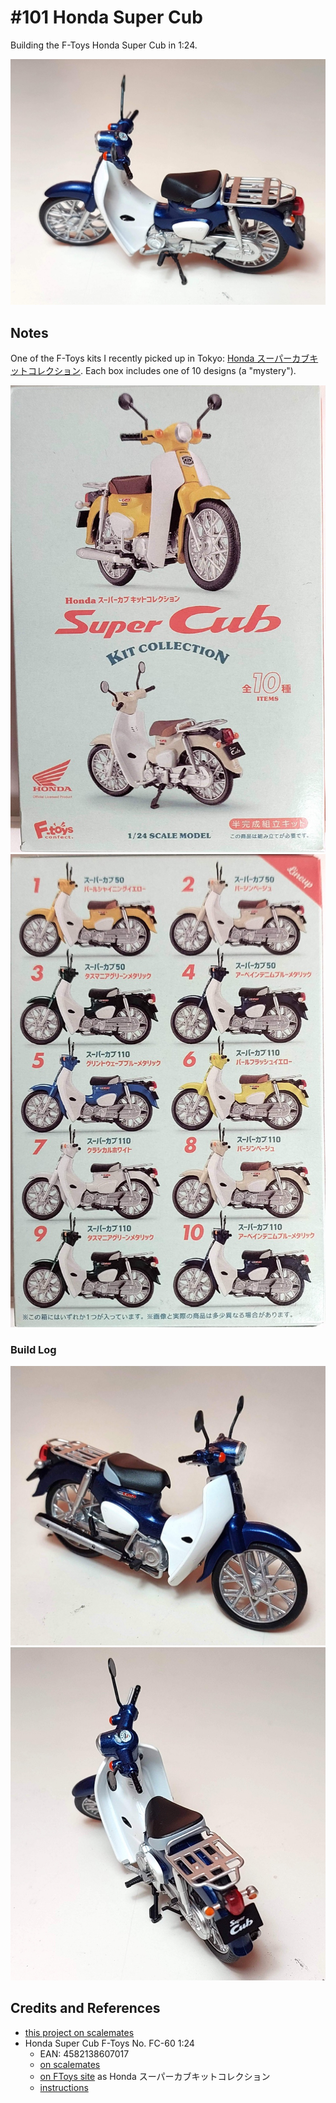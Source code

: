 # #101 Honda Super Cub

Building the F-Toys Honda Super Cub in 1:24.

![Build](./assets/SuperCub_build.jpg?raw=true)

## Notes

One of the F-Toys kits I recently picked up in Tokyo:
[Honda スーパーカブキットコレクション](https://f-toys.net/item/honda-%E3%82%B9%E3%83%BC%E3%83%91%E3%83%BC%E3%82%AB%E3%83%96%E3%82%AD%E3%83%83%E3%83%88%E3%82%B3%E3%83%AC%E3%82%AF%E3%82%B7%E3%83%A7%E3%83%B3/).
Each box includes one of 10 designs (a "mystery").

![kit-front](./assets/kit-front.jpg?raw=true)
![kit-rear](./assets/kit-rear.jpg?raw=true)

### Build Log

![build01a](./assets/build01a.jpg?raw=true)
![build01b](./assets/build01b.jpg?raw=true)

## Credits and References

* [this project on scalemates](https://www.scalemates.com/profiles/mate.php?id=74137&p=projects&project=159062)
* Honda Super Cub F-Toys No. FC-60 1:24
    * EAN: 4582138607017
    * [on scalemates](https://www.scalemates.com/kits/f-toys-fc-60-honda-super-cub--1505770)
    * [on FToys site](https://f-toys.net/item/honda-%E3%82%B9%E3%83%BC%E3%83%91%E3%83%BC%E3%82%AB%E3%83%96%E3%82%AD%E3%83%83%E3%83%88%E3%82%B3%E3%83%AC%E3%82%AF%E3%82%B7%E3%83%A7%E3%83%B3/) as Honda スーパーカブキットコレクション
    * [instructions](./assets/FC-60-instructions.pdf)
